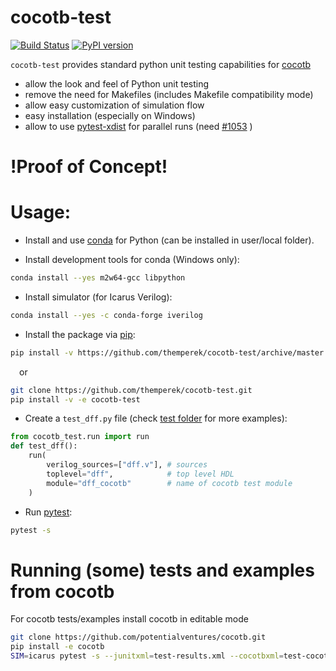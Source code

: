 # cocotb-test
[![Build Status](https://dev.azure.com/themperek/themperek/_apis/build/status/themperek.cocotb-test?branchName=master)](https://dev.azure.com/themperek/themperek/_build/latest?definitionId=2&branchName=master)
[![PyPI version](https://badge.fury.io/py/cocotb-test.svg)](https://badge.fury.io/py/cocotb-test)

``cocotb-test`` provides standard python unit testing capabilities for [cocotb](https://github.com/cocotb/cocotb)
- allow the look and feel of Python unit testing
- remove the need for Makefiles (includes Makefile compatibility mode)
- allow easy customization of simulation flow
- easy installation (especially on Windows)
- allow to use [pytest-xdist](https://pypi.org/project/pytest-xdist/) for parallel runs (need [#1053](https://github.com/cocotb/cocotb/pull/1053) )

# **!Proof of Concept!**

# Usage:

- Install and use [conda](https://conda.io/miniconda.html) for Python (can be installed in user/local folder).

- Install development tools for conda (Windows only):
```bash
conda install --yes m2w64-gcc libpython
```
- Install simulator (for Icarus Verilog):
```bash
conda install --yes -c conda-forge iverilog
```
- Install the package via [pip](https://pip.pypa.io/en/stable/user_guide/):
```bash
pip install -v https://github.com/themperek/cocotb-test/archive/master.zip
```
&emsp;or
```bash
git clone https://github.com/themperek/cocotb-test.git
pip install -v -e cocotb-test
```

- Create a `test_dff.py` file (check [test folder](https://github.com/themperek/cocotb-test/tree/master/tests) for more examples):
```python
from cocotb_test.run import run
def test_dff():
    run(
        verilog_sources=["dff.v"], # sources
        toplevel="dff",            # top level HDL
        module="dff_cocotb"        # name of cocotb test module
    )
```

- Run [pytest](https://docs.pytest.org/en/latest/contents.html): 
```bash
pytest -s 
```

# Running (some) tests and examples from cocotb
For cocotb tests/examples install cocotb in editable mode  
```bash
git clone https://github.com/potentialventures/cocotb.git
pip install -e cocotb
SIM=icarus pytest -s --junitxml=test-results.xml --cocotbxml=test-cocotb.xml tests
```
